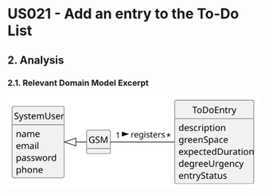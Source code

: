 # US021 - Add an entry to the To-Do List

## 2. Analysis

### 2.1. Relevant Domain Model Excerpt 

![Domain Model](svg/us021-domain-model.svg)
